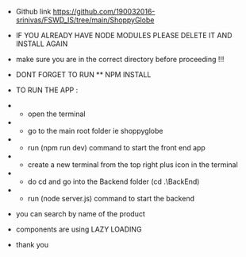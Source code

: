 - Github link https://github.com/190032016-srinivas/FSWD_IS/tree/main/ShoppyGlobe
- IF YOU ALREADY HAVE NODE MODULES PLEASE DELETE IT AND INSTALL AGAIN
- make sure you are in the correct directory before proceeding !!!

- DONT FORGET TO RUN \*\* NPM INSTALL

- TO RUN THE APP :
- - open the terminal
- - go to the main root folder ie shoppyglobe
- - run (npm run dev) command to start the front end app
- - create a new terminal from the top right plus icon in the terminal
- - do cd and go into the Backend folder (cd .\BackEnd\)
- - run (node server.js) command to start the backend

- you can search by name of the product
- components are using LAZY LOADING
- thank you
